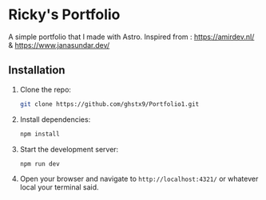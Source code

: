 # Ricky's Portfolio

A simple portfolio that I made with Astro. 
Inspired from : https://amirdev.nl/ & https://www.janasundar.dev/  

## Installation

1. Clone the repo:
   ```bash
   git clone https://github.com/ghstx9/Portfolio1.git
   ```

2. Install dependencies:
   ```bash
   npm install
   ```

3. Start the development server:
   ```bash
   npm run dev 
   ```

4. Open your browser and navigate to `http://localhost:4321/` or whatever local your terminal said.
